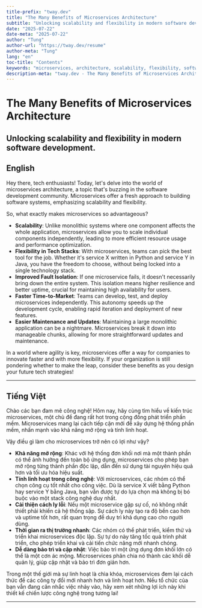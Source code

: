 ```yaml
---
title-prefix: "tway.dev"
title: "The Many Benefits of Microservices Architecture"
subtitle: "Unlocking scalability and flexibility in modern software development."
date: "2025-07-22"
date-meta: "2025-07-22"
author: "Tung"
author-url: "https://tway.dev/resume"
author-meta: "Tung"
lang: "en"
toc-title: "Contents"
keywords: "microservices, architecture, scalability, flexibility, software development, tech benefits"
description-meta: "tway.dev - The Many Benefits of Microservices Architecture - Unlocking scalability and flexibility in modern software development."
---
```


# The Many Benefits of Microservices Architecture
## Unlocking scalability and flexibility in modern software development.

## English
Hey there, tech enthusiasts! Today, let's delve into the world of microservices architecture, a topic that's buzzing in the software development community. Microservices offer a fresh approach to building software systems, emphasizing scalability and flexibility.

So, what exactly makes microservices so advantageous?

- **Scalability**: Unlike monolithic systems where one component affects the whole application, microservices allow you to scale individual components independently, leading to more efficient resource usage and performance optimization.
- **Flexibility in Tech Stacks**: With microservices, teams can pick the best tool for the job. Whether it's service X written in Python and service Y in Java, you have the freedom to choose, without being locked into a single technology stack.
- **Improved Fault Isolation**: If one microservice fails, it doesn't necessarily bring down the entire system. This isolation means higher resilience and better uptime, crucial for maintaining high availability for users.
- **Faster Time-to-Market**: Teams can develop, test, and deploy microservices independently. This autonomy speeds up the development cycle, enabling rapid iteration and deployment of new features.
- **Easier Maintenance and Updates**: Maintaining a large monolithic application can be a nightmare. Microservices break it down into manageable chunks, allowing for more straightforward updates and maintenance.

In a world where agility is key, microservices offer a way for companies to innovate faster and with more flexibility. If your organization is still pondering whether to make the leap, consider these benefits as you design your future tech strategies!

---

## Tiếng Việt
Chào các bạn đam mê công nghệ! Hôm nay, hãy cùng tìm hiểu về kiến trúc microservices, một chủ đề đang rất hot trong cộng đồng phát triển phần mềm. Microservices mang lại cách tiếp cận mới để xây dựng hệ thống phần mềm, nhấn mạnh vào khả năng mở rộng và tính linh hoạt.

Vậy điều gì làm cho microservices trở nên có lợi như vậy?

- **Khả năng mở rộng**: Khác với hệ thống đơn khối nơi mà một thành phần có thể ảnh hưởng đến toàn bộ ứng dụng, microservices cho phép bạn mở rộng từng thành phần độc lập, dẫn đến sử dụng tài nguyên hiệu quả hơn và tối ưu hóa hiệu suất.
- **Tính linh hoạt trong công nghệ**: Với microservices, các nhóm có thể chọn công cụ tốt nhất cho công việc. Dù là service X viết bằng Python hay service Y bằng Java, bạn vẫn được tự do lựa chọn mà không bị bó buộc vào một stack công nghệ duy nhất.
- **Cải thiện cách ly lỗi**: Nếu một microservice gặp sự cố, nó không nhất thiết phải khiến cả hệ thống sập. Sự cách ly này tạo ra độ bền cao hơn và uptime tốt hơn, rất quan trọng để duy trì khả dụng cao cho người dùng.
- **Thời gian ra thị trường nhanh**: Các nhóm có thể phát triển, kiểm thử và triển khai microservices độc lập. Sự tự do này tăng tốc quá trình phát triển, cho phép triển khai và cải tiến chức năng mới nhanh chóng.
- **Dễ dàng bảo trì và cập nhật**: Việc bảo trì một ứng dụng đơn khối lớn có thể là một cơn ác mộng. Microservices phân chia nó thành các khối dễ quản lý, giúp cập nhật và bảo trì đơn giản hơn.

Trong một thế giới mà sự linh hoạt là chìa khóa, microservices đem lại cách thức để các công ty đổi mới nhanh hơn và linh hoạt hơn. Nếu tổ chức của bạn vẫn đang cân nhắc việc nhảy vào, hãy xem xét những lợi ích này khi thiết kế chiến lược công nghệ trong tương lai!

---